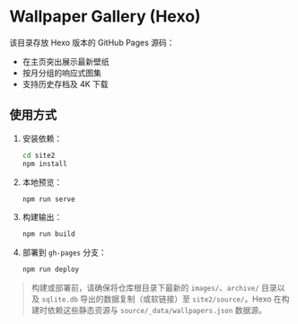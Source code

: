 # Wallpaper Gallery (Hexo)

该目录存放 Hexo 版本的 GitHub Pages 源码：

- 在主页突出展示最新壁纸
- 按月分组的响应式图集
- 支持历史存档及 4K 下载

## 使用方式

1. 安装依赖：
   ```bash
   cd site2
   npm install
   ```
2. 本地预览：
   ```bash
   npm run serve
   ```
3. 构建输出：
   ```bash
   npm run build
   ```
4. 部署到 `gh-pages` 分支：
   ```bash
   npm run deploy
   ```

> 构建或部署前，请确保将仓库根目录下最新的 `images/`、`archive/` 目录以及 `sqlite.db` 导出的数据复制（或软链接）至 `site2/source/`。Hexo 在构建时依赖这些静态资源与 `source/_data/wallpapers.json` 数据源。
